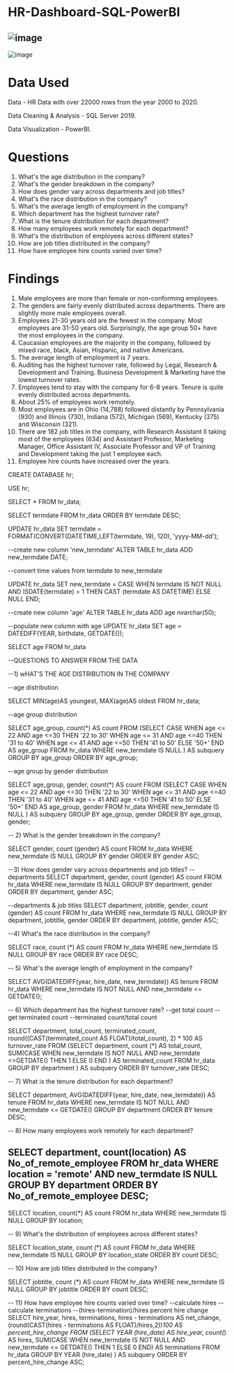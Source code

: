 # HR-Dashboard-SQL-PowerBI
![image](https://github.com/user-attachments/assets/a3ccd475-d5d2-4dd8-b88a-a7e04a4ca178)
--------------------------------------------------------------------------------------------
![image](https://github.com/user-attachments/assets/9663c229-47a5-4ce6-8012-cec9f99d8282)

# Data Used
Data - HR Data with over 22000 rows from the year 2000 to 2020.

Data Cleaning & Analysis - SQL Server 2019.

Data Visualization - PowerBI.

# Questions
1) What's the age distribution in the company?
2) What's the gender breakdown in the company?
3) How does gender vary across departments and job titles?
4) What's the race distribution in the company?
5) What's the average length of employment in the company?
6) Which department has the highest turnover rate?
7) What is the tenure distribution for each department?
8) How many employees work remotely for each department?
9) What's the distribution of employees across different states?
10) How are job titles distributed in the company?
11) How have employee hire counts varied over time?

# Findings

1) Male employees are more than female or non-conforming employees.
2) The genders are fairly evenly distributed across departments. There are slightly more male employees overall.
3) Employees 21-30 years old are the fewest in the company. Most employees are 31-50 years old. Surprisingly, the age group 50+ have the most employees in the company.
4) Caucasian employees are the majority in the company, followed by mixed race, black, Asian, Hispanic, and native Americans.
5) The average length of employment is 7 years.
6) Auditing has the highest turnover rate, followed by Legal, Research & Development and Training. Business Development & Marketing have the lowest turnover rates.
7) Employees tend to stay with the company for 6-8 years. Tenure is quite evenly distributed across departments.
8) About 25% of employees work remotely.
9) Most employees are in Ohio (14,788) followed distantly by Pennsylvania (930) and Illinois (730), Indiana (572), Michigan (569), Kentucky (375) and Wisconsin (321).
10) There are 182 job titles in the company, with Research Assistant II taking most of the employees (634) and Assistant Professor, Marketing Manager, Office Assistant IV, Associate Professor and VP of Training and Development taking the just 1 employee each.
11) Employee hire counts have increased over the years.

CREATE DATABASE hr;

USE hr;

SELECT *
FROM hr_data;

SELECT termdate
FROM hr_data
ORDER BY termdate DESC;

UPDATE hr_data
SET termdate = FORMAT(CONVERT(DATETIME,LEFT(termdate, 19), 120), 'yyyy-MM-dd');

--create new column 'new_termdate'
ALTER TABLE hr_data
ADD new_termdate DATE;

--convert time values from termdate to new_termdate

UPDATE hr_data
SET new_termdate = CASE
	WHEN termdate IS NOT NULL AND ISDATE(termdate) = 1 
	THEN CAST (termdate AS DATETIME)
	ELSE NULL END;


--create new column 'age'
ALTER TABLE hr_data
ADD age nvarchar(50);

--populate new column with age
UPDATE hr_data
SET age = DATEDIFF(YEAR, birthdate, GETDATE());

SELECT age
FROM hr_data

--QUESTIONS TO ANSWER FROM THE DATA

--1) wHAT'S THE AGE DISTRIBUTION IN THE COMPANY

--age distribution

SELECT
 MIN(age)AS youngest,
 MAX(age)AS oldest
FROM hr_data;

--age group distribution

SELECT age_group,
count(*) AS count
FROM
(SELECT
 CASE
  WHEN age <= 22 AND age <=30 THEN '22 to 30'
  WHEN age <= 31 AND age <=40 THEN '31 to 40'
  WHEN age <= 41 AND age <=50 THEN '41 to 50'
  ELSE '50+'
  END AS age_group
FROM hr_data
WHERE new_termdate IS NULL
) AS subquery
GROUP BY age_group
ORDER BY age_group;

--age group by gender distribution

SELECT age_group,
gender,
count(*) AS count
FROM
(SELECT
 CASE
  WHEN age <= 22 AND age <=30 THEN '22 to 30'
  WHEN age <= 31 AND age <=40 THEN '31 to 40'
  WHEN age <= 41 AND age <=50 THEN '41 to 50'
  ELSE '50+'
  END AS age_group, 
  gender
FROM hr_data
WHERE new_termdate IS NULL
) AS subquery
GROUP BY age_group, gender
ORDER BY age_group, gender;

-- 2) What is the gender breakdown in the company?

SELECT gender,
count (gender) AS count
FROM hr_data
WHERE new_termdate IS NULL
GROUP BY gender
ORDER BY gender ASC;

--3) How does gender vary across departments and job titles?
--departments
SELECT department, gender, count (gender) AS count
FROM hr_data
WHERE new_termdate IS NULL
GROUP BY department, gender
ORDER BY department, gender ASC;

--departments & job titles
SELECT department, jobtitle, gender, count (gender) AS count
FROM hr_data
WHERE new_termdate IS NULL
GROUP BY department, jobtitle, gender
ORDER BY department, jobtitle, gender ASC;


--4) What's the race distribution in the company?

SELECT race, count (*) AS count
FROM hr_data
WHERE new_termdate IS NULL
GROUP BY race
ORDER BY race DESC;


-- 5) What's the average length of employment in the company?

SELECT
AVG(DATEDIFF(year, hire_date, new_termdate)) AS tenure
FROM hr_data
WHERE new_termdate IS NOT NULL AND new_termdate <= GETDATE();

-- 6) Which department has the highest turnover rate?
--get total count
--get terminated count
--terminated count/total count

SELECT department, total_count, terminated_count,
	round((CAST(terminated_count AS FLOAT)/total_count), 2) * 100 AS turnover_rate
	FROM
	 (SELECT department, count (*) AS total_count,
	 SUM(CASE
		WHEN new_termdate IS NOT NULL AND new_termdate <=GETDATE() THEN 1 ELSE 0
		END
		) AS terminated_count
	FROM hr_data
	GROUP BY department
	) AS subquery
ORDER BY turnover_rate DESC;

-- 7) What is the tenure distribution for each department?

SELECT department,
AVG(DATEDIFF(year, hire_date, new_termdate)) AS tenure
FROM hr_data
WHERE new_termdate IS NOT NULL AND new_termdate <= GETDATE()
GROUP BY department
ORDER BY tenure DESC;

-- 8) How many employees work remotely for each department?

SELECT department, count(location) AS No_of_remote_employee
FROM hr_data
WHERE location = 'remote' AND new_termdate IS NULL
GROUP BY department
ORDER BY No_of_remote_employee DESC;
------------------------------

SELECT location, count(*) AS count
FROM hr_data
WHERE new_termdate IS NULL
GROUP BY location;

-- 9) What's the distribution of employees across different states?

SELECT location_state, count (*) AS count
FROM hr_data
WHERE new_termdate IS NULL
GROUP BY location_state
ORDER BY count DESC;

-- 10) How are job titles distributed in the company?

SELECT jobtitle, count (*) AS count
FROM hr_data
WHERE new_termdate IS NULL
GROUP BY jobtitle
ORDER BY count DESC;

-- 11) How have employee hire counts varied over time?
--calculate hires
--calculate terminations
--(hires-termination)/hires percent hire change
SELECT
	hire_year, hires, terminations,
	hires - terminations AS net_change,
	(round(CAST(hires - terminations AS FLOAT)/hires,2))*100 AS percent_hire_change
	FROM
		(SELECT YEAR (hire_date) AS hire_year, 
		count(*) AS hires,
		SUM(CASE
			WHEN new_termdate IS NOT NULL AND new_termdate <= GETDATE() THEN 1
			ELSE 0
			END) AS terminations
	FROM hr_data
	GROUP BY YEAR (hire_date)
	) AS subquery
ORDER BY percent_hire_change ASC;


    
